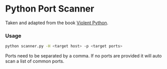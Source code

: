 Python Port Scanner
===================
Taken and adapted from the book [Violent Python](http://store.elsevier.com/product.jsp?isbn=9781597499576&pagename=search).

### Usage
```bash
python scanner.py -H <target host> -p <target ports>
```
Ports need to be separated by a comma. If no ports are provided it will auto scan a list of common ports.